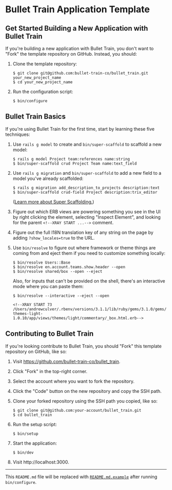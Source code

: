 # Bullet Train Application Template

## Get Started Building a New Application with Bullet Train
If you're building a new application with Bullet Train, you don't want to "Fork" the template repository on GitHub. Instead, you should:

1. Clone the template repository:

    ```
    $ git clone git@github.com:bullet-train-co/bullet_train.git your_new_project_name
    $ cd your_new_project_name
    ```

2. Run the configuration script:

    ```
    $ bin/configure
    ```

## Bullet Train Basics

If you're using Bullet Train for the first time, start by learning these five techniques:

1. Use `rails g model` to create and `bin/super-scaffold` to scaffold a new model:

    ```console
    $ rails g model Project team:references name:string
    $ bin/super-scaffold crud Project Team name:text_field
    ```

2. Use `rails g migration` and `bin/super-scaffold` to add a new field to a model you've already scaffolded:

    ```console
    $ rails g migration add_description_to_projects description:text
    $ bin/super-scaffold crud-field Project description:trix_editor
    ```

    ([Learn more about Super Scaffolding.](https://github.com/bullet-train-co/bullet_train-base/blob/main/docs/super-scaffolding.md))

3. Figure out which ERB views are powering something you see in the UI by right clicking the element, selecting "Inspect Element", and looking for the parent `<!--XRAY START ...-->` comment.

4. Figure out the full I18N translation key of any string on the page by adding `?show_locales=true` to the URL.

5. Use `bin/resolve` to figure out where framework or theme things are coming from and eject them if you need to customize something locally:

    ```console
    $ bin/resolve Users::Base
    $ bin/resolve en.account.teams.show.header --open
    $ bin/resolve shared/box --open --eject
    ```

    Also, for inputs that can't be provided on the shell, there's an interactive mode where you can paste them:

    ```console
    $ bin/resolve --interactive --eject --open

    <!--XRAY START 73 /Users/andrewculver/.rbenv/versions/3.1.1/lib/ruby/gems/3.1.0/gems/bullet_train-themes-light-1.0.10/app/views/themes/light/commentary/_box.html.erb-->
    ```

## Contributing to Bullet Train
If you're looking contribute to Bullet Train, you should "Fork" this template repository on GitHub, like so:

1. Visit https://github.com/bullet-train-co/bullet_train.
2. Click "Fork" in the top-right corner.
3. Select the account where you want to fork the repository.
4. Click the "Code" button on the new repository and copy the SSH path.
5. Clone your forked repository using the SSH path you copied, like so:

    ```console
    $ git clone git@github.com:your-account/bullet_train.git
    $ cd bullet_train
    ```

6. Run the setup script:

    ```console
    $ bin/setup
    ```

7. Start the application:

    ```console
    $ bin/dev
    ```

8. Visit http://localhost:3000.

---

This `README.md` file will be replaced with [`README.md.example`](./README.md.example) after running `bin/configure`.
